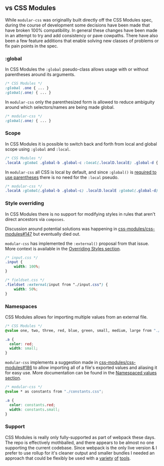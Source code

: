 ## vs CSS Modules

While `modular-css` was originallly built directly off the CSS Modules spec, during the course of development some decisions have been made that have broken 100% compatibility. In general these changes have been made in an attempt to try and add consistency or pave cowpaths. There have also been a few feature additions that enable solving new classes of problems or fix pain points in the spec.

### :global

In CSS Modules the `:global` pseudo-class allows usage with or without parentheses around its arguments.

```css
/* CSS Modules */
:global .one { ... }
:global(.one) { ... }
```

In `modular-css` only the parenthesized form is allowed to reduce ambiguity around which selectors/names are being made global.

```css
/* modular-css */
:global(.one) { ... }
```

### Scope

In CSS Modules it is possible to switch back and forth from local and global scope using `:global` and `:local`.

```css
/* CSS Modules */
.localA :global .global-b .global-c :local(.localD.localE) .global-d { ... }
```

In `modular-css` all CSS is local by default, and since `:global()` is [required to use parentheses](#scoped-selectors) there is no need for the `:local` pseudo.

```css
/* modular-css */
.localA :global(.global-b .global-c) .localD.localE :global(.global-d) { ... }
```

### Style overriding

In CSS Modules there is no support for modifying styles in rules that aren't direct ancestors via `composes`.

Discussion around potential solutions was happening in [css-modules/css-modules#147](https://github.com/css-modules/css-modules/issues/147) but eventually died out.

`modular-css` has implemented the `:external()` proposal from that issue. More context is available in the [Overriding Styles section](#overriding-styles).

```css
/* input.css */
.input {
    width: 100%;
}

/* fieldset.css */
.fieldset :external(input from "./input.css") {
    width: 50%;
}
```

### Namespaces

CSS Modules allows for importing multiple values from an external file.

```css
/* CSS Modules */
@value one, two, three, red, blue, green, small, medium, large from "./constants.css";

.a {
  color: red;
  width: small;
}
```

`modular-css` implements a suggestion made in [css-modules/css-modules#186](https://github.com/css-modules/css-modules/issues/186#issuecomment-257421710) to allow importing all of a file's exported values and aliasing it for easy use. More documentation can be found in the [Namespaced values section](#namespaced-values).

```css
/* modular-css */
@value * as constants from "./constants.css";

.a {
  color: constants.red;
  width: constants.small;
}
```

### Support

CSS Modules is really only fully-supported as part of webpack these days. The repo is effectively mothballed, and there appears to be almost no one supporting the current codebase. Since webpack is the only live version & I prefer to use rollup for it's cleaner output and smaller bundles I needed an approach that could be flexibly be used with a [variety](#rollup) [of](#browserify) [tools](#cli).
